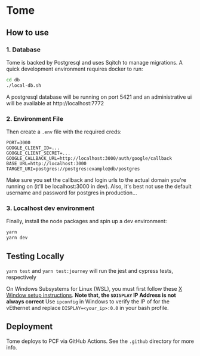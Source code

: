 # Tome

## How to use

### 1. Database
Tome is backed by Postgresql and uses Sqitch to manage migrations. A quick development environment requires docker to run:
```sh
cd db
./local-db.sh
```

A postgresql database will be running on port 5421 and an administrative ui will be available at http://localhost:7772

### 2. Environment File
Then create a `.env` file with the required creds:
```
PORT=3000
GOOGLE_CLIENT_ID=...
GOOGLE_CLIENT_SECRET=...
GOOGLE_CALLBACK_URL=http://localhost:3000/auth/google/callback
BASE_URL=http://localhost:3000
TARGET_URI=postgres://postgres:example@db/postgres
```
Make sure you set the callback and login urls to the actual domain you're running on (it'll be localhost:3000 in dev).
Also, it's best not use the default username and password for postgres in production...

### 3. Localhost dev environment
Finally, install the node packages and spin up a dev environment:

```sh
yarn
yarn dev
```

## Testing Locally
`yarn test` and `yarn test:journey` will run the jest and cypress tests, respectively

On Windows Subsystems for Linux (WSL), you must first follow these [X Window setup instructions](https://nickymeuleman.netlify.com/blog/gui-on-wsl2-cypress). **Note that, the `$DISPLAY` IP Address is not always correct** Use `ipconfig` in Windows to verify the IP of for the vEthernet and replace `DISPLAY=<your_ip>:0.0` in your bash profile.

## Deployment

Tome deploys to PCF via GitHub Actions. See the `.github` directory for more info.
